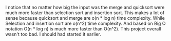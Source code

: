 I notice that no matter how big the input was the merge and quicksort were much more faster than selection sort and insertion sort. This makes a lot of sense because quicksort and merge are o(n * log n) time complexity. While Selection and insertion sort are o(n^2) time complexity. And based on Big O notation O(n * log n) is much more faster than O(n^2). This project overall wasn't too bad. I should had started it earlier.